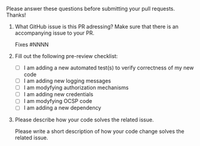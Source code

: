 Please answer these questions before submitting your pull requests. Thanks!

1. What GitHub issue is this PR adressing? Make sure that there is an accompanying issue to your PR.

   Fixes #NNNN 


2. Fill out the following pre-review checklist:

   - [ ] I am adding a new automated test(s) to verify correctness of my new code
   - [ ] I am adding new logging messages
   - [ ] I am modyfying authorization mechanisms
   - [ ] I am adding new credentials
   - [ ] I am modyfying OCSP code
   - [ ] I am adding a new dependency

3. Please describe how your code solves the related issue.

   Please write a short description of how your code change solves the related issue.
